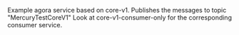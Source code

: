Example agora service based on core-v1. Publishes the messages to topic "MercuryTestCoreV1"
Look at core-v1-consumer-only for the corresponding consumer service.